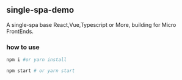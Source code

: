 ## single-spa-demo

A single-spa base React,Vue,Typescript or More, building for Micro FrontEnds.

### how to use

```bash
npm i #or yarn install

npm start # or yarn start
```
